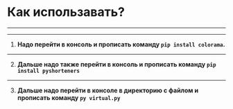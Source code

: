 # Как использавать?
** **
---
1. **Надо перейти в консоль и прописать команду `pip install colorama`.**
---
2. **Дальше надо также перейти в консоль и прописать команду `pip install pyshorteners`**
---
3. **Дальше надо перейти в консоле в директорию с файлом и прописать команду `py virtual.py`**
